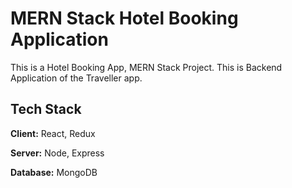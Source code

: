 
# MERN Stack Hotel Booking Application

This is a Hotel Booking App, MERN Stack Project.
This is Backend Application of the Traveller app.


## Tech Stack

**Client:** React, Redux

**Server:** Node, Express

**Database:** MongoDB

